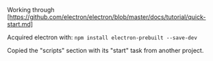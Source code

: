 Working through [https://github.com/electron/electron/blob/master/docs/tutorial/quick-start.md]

Acquired electron with: `npm install electron-prebuilt --save-dev`

Copied the "scripts" section with its "start" task from another project.